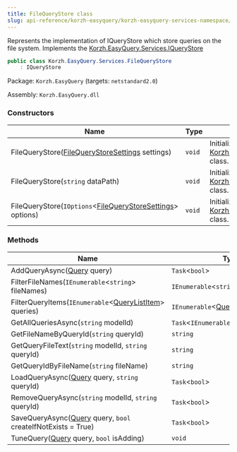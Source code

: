 ```yaml
---
title: FileQueryStore class
slug: api-reference/korzh-easyquery/korzh-easyquery-services-namespace/filequerystore-class
---
```



Represents the implementation of IQueryStore which store queries on the file system.  Implements the [Korzh.EasyQuery.Services.IQueryStore](/api-reference/korzh-easyquery/korzh-easyquery-services-namespace/iquerystore-interface)
```csharp
public class Korzh.EasyQuery.Services.FileQueryStore
    : IQueryStore

```
Package: `Korzh.EasyQuery` (targets: `netstandard2.0`)

Assembly: `Korzh.EasyQuery.dll`

### Constructors

| Name | Type | Description | 
| --- | --- | --- | 
| FileQueryStore([FileQueryStoreSettings](/api-reference/korzh-easyquery/korzh-easyquery-services-namespace/filequerystoresettings-class) settings) | `void` | Initializes a new instance of the [Korzh.EasyQuery.Services.FileQueryStore](/api-reference/korzh-easyquery/korzh-easyquery-services-namespace/filequerystore-class) class. | 
| FileQueryStore(`string` dataPath) | `void` | Initializes a new instance of the [Korzh.EasyQuery.Services.FileQueryStore](/api-reference/korzh-easyquery/korzh-easyquery-services-namespace/filequerystore-class) class. | 
| FileQueryStore(`IOptions`&lt;[FileQueryStoreSettings](/api-reference/korzh-easyquery/korzh-easyquery-services-namespace/filequerystoresettings-class)&gt; options) | `void` | Initializes a new instance of the [Korzh.EasyQuery.Services.FileQueryStore](/api-reference/korzh-easyquery/korzh-easyquery-services-namespace/filequerystore-class) class. | 


### Methods

| Name | Type | Description | 
| --- | --- | --- | 
| AddQueryAsync([Query](/api-reference/korzh-easyquery/korzh-easyquery-namespace/query-class) query) | `Task`&lt;`bool`&gt; | Adds a new query to the storage. | 
| FilterFileNames(`IEnumerable`&lt;`string`&gt; fileNames) | `IEnumerable`&lt;`string`&gt; | Filters files on [Korzh.EasyQuery.Services.FileQueryStore.GetAllQueriesAsync(System.String)](/api-reference/korzh-easyquery/korzh-easyquery-services-namespace/filequerystore-class) | 
| FilterQueryItems(`IEnumerable`&lt;[QueryListItem](/api-reference/korzh-easyquery/korzh-easyquery-services-namespace/querylistitem-class)&gt; queries) | `IEnumerable`&lt;[QueryListItem](/api-reference/korzh-easyquery/korzh-easyquery-services-namespace/querylistitem-class)&gt; | Filters queries on [Korzh.EasyQuery.Services.FileQueryStore.GetAllQueriesAsync(System.String)](/api-reference/korzh-easyquery/korzh-easyquery-services-namespace/filequerystore-class) | 
| GetAllQueriesAsync(`string` modelId) | `Task`&lt;`IEnumerable`&lt;[QueryListItem](/api-reference/korzh-easyquery/korzh-easyquery-services-namespace/querylistitem-class)&gt;&gt; | Returns the list of all queries for specified model. | 
| GetFileNameByQueryId(`string` queryId) | `string` | Gets the file name by queryId | 
| GetQueryFileText(`string` modelId, `string` queryId) | `string` | Read the content of the query file and returns it as a string. | 
| GetQueryIdByFileName(`string` fileName) | `string` | Gets queryId by file name. | 
| LoadQueryAsync([Query](/api-reference/korzh-easyquery/korzh-easyquery-namespace/query-class) query, `string` queryId) | `Task`&lt;`bool`&gt; | Loads the query's content from the storage | 
| RemoveQueryAsync(`string` modelId, `string` queryId) | `Task`&lt;`bool`&gt; | Removes from the storage the query specified by model ID and query ID. | 
| SaveQueryAsync([Query](/api-reference/korzh-easyquery/korzh-easyquery-namespace/query-class) query, `bool` createIfNotExists = True) | `Task`&lt;`bool`&gt; | Saves the query to the storage. | 
| TuneQuery([Query](/api-reference/korzh-easyquery/korzh-easyquery-namespace/query-class) query, `bool` isAdding) | `void` | Tunes query before adding or saving |